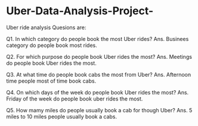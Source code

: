 # Uber-Data-Analysis-Project-
Uber ride analysis Quesions are:

Q1.    In which category do people book the most Uber rides?
Ans.   Businees category do people book most rides.

Q2.    For which purpose do people book Uber rides the most?
Ans.   Meetings do people book Uber rides the most.

Q3.    At what time do people book cabs the most from Uber?
Ans.   Afternoon time people most of time book cabs.

Q4.   On which days of the week do people book Uber rides the most?
Ans.  Friday of the week do people book uber rides the most.

Q5.   How mamy miles do people usually book a cab for though Uber?
Ans.  5 miles to 10 miles people usually book a cabs.
